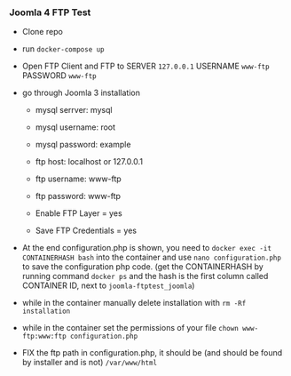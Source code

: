 ### Joomla 4 FTP Test


 - Clone repo
 - run `docker-compose up`
 - Open FTP Client and FTP to SERVER `127.0.0.1` USERNAME `www-ftp` PASSWORD `www-ftp`
 
 - go through Joomla 3 installation
   - mysql serrver: mysql
   - mysql username: root
   - mysql password: example

   - ftp host: localhost or 127.0.0.1
   - ftp username: www-ftp
   - ftp password: www-ftp
   - Enable FTP Layer = yes
   - Save FTP Credentials = yes

 - At the end configuration.php is shown, you need to `docker exec -it CONTAINERHASH bash` into the container and use `nano configuration.php` to save the configuration php code. (get the CONTAINERHASH by running command `docker ps` and the hash is the first column called CONTAINER ID, next to `joomla-ftptest_joomla`)

 - while in the container manually delete installation with `rm -Rf installation`

 - while in the container set the permissions of your file `chown www-ftp:www:ftp configuration.php`

 - FIX the ftp path in configuration.php, it should be (and should be found by installer and is not) `/var/www/html`
